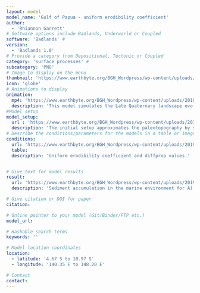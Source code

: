 ```yaml
---
layout: model
model_name: 'Gulf of Papua - uniform erodibility coefficient'
author: 
  - 'Rhiannon Garrett'
# Software options include Badlands, Underworld or Coupled
software: 'Badlands' #
version: 
  - 'Badlands 1.0'
# Provide a category from Depositional, Tectonic or Coupled
category: 'surface processes' #
subcategory: 'PNG'
# Image to display on the menu
thumbnail: 'https://www.earthbyte.org/BGH_Wordpress/wp-content/uploads/2019/08/Initial.png'
icon: 'globe'
# Animations to display
animation:
  mp4: 'https://www.earthbyte.org/BGH_Wordpress/wp-content/uploads/2019/09/GoP_35-0Ka-1.mp4'
  description: 'This model simulates the Late Quaternary landscape evolution of the Gulf of Papua, examining source-to-sink sediment transfer assuming a uniform erodibility coefficient. The simulation includes the surface uplift and subsidence history of the Gulf and uses present day precipitation rates. The simulation shows sediment delivered to the Gulf of Papua primarily by the Fly, Kikori and Purari Rivers and deposited in the western deep-sea basin, with shorter rivers draining the Papuan Peninsula contributing to sedimentation in the eastern Gulf. Sea level rise over the past 16 Kyr prevents the rivers draining the mainland from depositing directly into the deep-sea, with sediment becoming trapped on the submerged continental shelf.'
#Model setup
model_setup:
  url : 'https://www.earthbyte.org/BGH_Wordpress/wp-content/uploads/2019/08/Initial_setup.png'
  description: 'The initial setup approximates the paleotopography by subtracting the vertical movement field from the present day topography. The Lambeck et al. (2014) sea level curve is applied to the simulation for the past 35 kyr. A) The present day topography, B) the magnitude of surface uplift and subsidence over the past 35 kyr, C) the paleotopography at 35 Ka and D) present day precipitation rates.'
# Describe the conditions/parameters for the models in a table or image
conditions:
  url: 'https://www.earthbyte.org/BGH_Wordpress/wp-content/uploads/2019/08/Table.png'
  table:
  description: 'Uniform erodibility coefficient and diffprop values.'


# Give text for model results
result:
  url: 'https://www.earthbyte.org/BGH_Wordpress/wp-content/uploads/2019/08/ResultsW.jpg'
  description: 'Sediment accumulation in the marine environment for A) the start of the simulation at 35 Ka, B) the end of Marine Isotope Stage 3 (MIS3), C) the end of MIS2 and D) present day.'

# Give citation or DOI for paper
citation:

# Online pointer to your model (Git/Binder/FTP etc.)
model_url: 

# Hashable search terms
keywords: ''

# Model location coordinates
location:
  - latitude: '4.67 S to 10.97 S'
  - longitude: '140.35 E to 148.20 E'

# Contact
contact:
---
```

